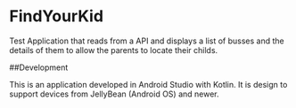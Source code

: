 # FindYourKid
Test Application that reads from a API and displays a list of busses and the details of them to allow the parents to locate their childs.

##Development

This is an application developed in Android Studio with Kotlin. It is design to support devices from JellyBean (Android OS) and newer.
